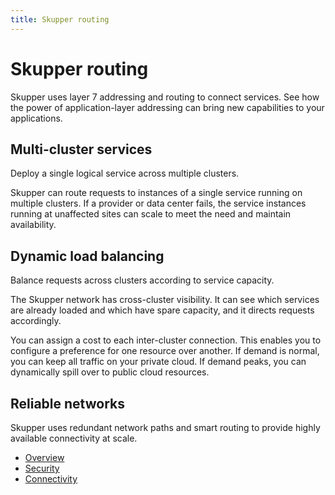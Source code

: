 ```yaml
---
title: Skupper routing
---
```

# Skupper routing

Skupper uses layer 7 addressing and routing to connect services.
See how the power of application-layer addressing can bring new capabilities to your applications.

## Multi-cluster services

Deploy a single logical service across multiple clusters.

Skupper can route requests to instances of a single service running on multiple clusters.
If a provider or data center fails, the service instances running at unaffected sites can scale to meet the need and maintain availability.

## Dynamic load balancing

Balance requests across clusters according to service capacity.

The Skupper network has cross-cluster visibility.
It can see which services are already loaded and which have spare capacity, and it directs requests accordingly.

You can assign a cost to each inter-cluster connection.
This enables you to configure a preference for one resource over another.
If demand is normal, you can keep all traffic on your private cloud.
If demand peaks, you can dynamically spill over to public cloud resources.

## Reliable networks

Skupper uses redundant network paths and smart routing to provide highly available connectivity at scale.

* [Overview](index.adoc)
* [Security](security.adoc)
* [Connectivity](connectivity.adoc)
